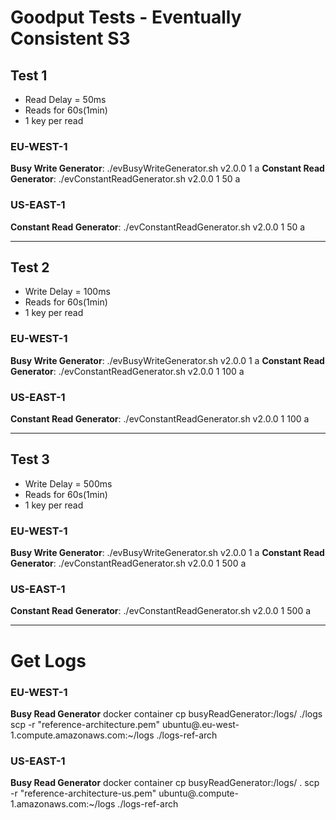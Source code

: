 # Goodput Tests - Eventually Consistent S3

## Test 1
- Read Delay = 50ms
- Reads for 60s(1min)
- 1 key per read

### EU-WEST-1
**Busy Write Generator**: ./evBusyWriteGenerator.sh v2.0.0 1 a
**Constant Read Generator**: ./evConstantReadGenerator.sh v2.0.0 1 50 a

### US-EAST-1
**Constant Read Generator**: ./evConstantReadGenerator.sh v2.0.0 1 50 a

---
## Test 2
- Write Delay = 100ms
- Reads for 60s(1min)
- 1 key per read

### EU-WEST-1
**Busy Write Generator**: ./evBusyWriteGenerator.sh v2.0.0 1 a
**Constant Read Generator**: ./evConstantReadGenerator.sh v2.0.0 1 100 a

### US-EAST-1
**Constant Read Generator**: ./evConstantReadGenerator.sh v2.0.0 1 100 a

---
## Test 3
- Write Delay = 500ms
- Reads for 60s(1min)
- 1 key per read

### EU-WEST-1
**Busy Write Generator**: ./evBusyWriteGenerator.sh v2.0.0 1 a
**Constant Read Generator**: ./evConstantReadGenerator.sh v2.0.0 1 500 a

### US-EAST-1
**Constant Read Generator**: ./evConstantReadGenerator.sh v2.0.0 1 500 a

---
# Get Logs
### EU-WEST-1
**Busy Read Generator**
docker container cp busyReadGenerator:/logs/ ./logs
scp -r "reference-architecture.pem" ubuntu@<DNS>.eu-west-1.compute.amazonaws.com:~/logs ./logs-ref-arch

### US-EAST-1
**Busy Read Generator**
docker container cp busyReadGenerator:/logs/ .
scp -r "reference-architecture-us.pem" ubuntu@<DNS>.compute-1.amazonaws.com:~/logs ./logs-ref-arch
